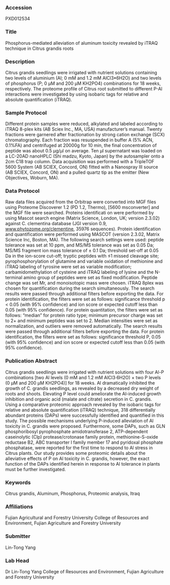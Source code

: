### Accession
PXD012534

### Title
Phosphorus-mediated alleviation of aluminum toxicity revealed by iTRAQ technique in Citrus grandis roots

### Description
Citrus grandis seedlings were irrigated with nutrient solutions containing two levels of aluminium (Al; 0 mM and 1.2 mM AlCl3•6H2O) and two levels of phosphorus (P; 0 μM and 200 μM KH2PO4) combinations for 18 weeks, respectively. The proteome profile of Citrus root submitted to different P-Al interactions were investigated by using isobaric tags for relative and absolute quantification (iTRAQ).

### Sample Protocol
Different protein samples were reduced, alkylated and labeled according to iTRAQ 8-plex kits (AB Sciex Inc., MA, USA) manufacturer’s manual. Twenty fractions were garnered after fractionation by strong cation exchange (SCX) chromatography. Each fraction was resuspended in buffer A (5% ACN, 0.1%FA) and centrifuged at 20000g for 10 min, the final concentration of peptide was about 0.5 μg/μl  on average. Ten μl supernatant was loaded on a LC-20AD nanoHPLC (Shi madzu, Kyoto, Japan) by the autosampler onto a 2cm C18 trap column. Data acquisition was performed with a TripleTOF 5600 System (AB SCIEX, Concord, ON) fitted with a Nanospray III source (AB SCIEX, Concord, ON) and a pulled quartz tip as the emitter (New Objectives, Woburn, MA).

### Data Protocol
Raw data files acquired from the Orbitrap were converted into MGF files using Proteome Discoverer 1.2 (PD 1.2, Thermo), [5600 msconverter] and the MGF file were searched. Proteins identificati on were performed by using Mascot search engine (Matrix Science, London, UK; version 2.3.02) against C. clementina database (JGI version 0.9, www.phytozome.org/clementine, 35976 sequences). Protein identification and quantification were performed using MASCOT (version 2.3.02, Matrix Science Inc, Boston, MA). The following search settings were used: peptide tolerance was set at 10 ppm, and MS/MS tolerance was set as 0.05 Da; MS/MS fragment ion mass tolerance of ± 0.1 Da; threshold set-off at 0.05 Da in the ion-score cut-off; tryptic peptides with ≤1 missed cleavage site; pyrophosphorylation of glutamine and variable oxidation of methionine and iTRAQ labeling of tyrosine were set as variable modification; carbamidomethylation of cysteine and iTRAQ labeling of lysine and the N-terminal amino group of peptides were set as fixed modification. Peptide change was set Mr, and monoisotopic mass were chosen. iTRAQ 8plex was chosen for quantification during the search simultaneously. The search results were passed through additional filters before exporting the data. For protein identification, the filters were set as follows: significance threshold p < 0.05 (with 95% confidence) and ion score or expected cutoff less than 0.05 (with 95% confidence). For protein quantitation, the filters were set as follows: “median” for protein ratio type; minimum precursor charge was set to 2+ and minimum peptides was set to 2. Median intensities were set as normalization, and outliers were removed automatically. The search results were passed through additional filters before exporting the data. For protein identification, the filters were set as follows: significance threshold P, 0.05 (with 95% confidence) and ion score or expected cutoff less than 0.05 (with 95% confidence).

### Publication Abstract
Citrus grandis seedlings were irrigated with nutrient solutions with four Al-P combinations [two Al levels (0 mM and 1.2 mM AlCl3&#xb7;6H2O) &#xd7; two P levels (0 &#x3bc;M and 200 &#x3bc;M KH2PO4)] for 18 weeks. Al dramatically inhibited the growth of C. grandis seedlings, as revealed by a decreased dry weight of roots and shoots. Elevating P level could ameliorate the Al-induced growth inhibition and organic acid (malate and citrate) secretion in C. grandis. Using a comparative proteomic approach revealed by the isobaric tags for relative and absolute quantification (iTRAQ) technique, 318 differentially abundant proteins (DAPs) were successfully identified and quantified in this study. The possible mechanisms underlying P-induced alleviation of Al toxicity in C. grandis were proposed. Furthermore, some DAPs, such as GLN phosphoribosyl pyrophosphate amidotransferase 2, ATP-dependent caseinolytic (Clp) protease/crotonase family protein, methionine-S-oxide reductase B2, ABC transporter I family member 17 and pyridoxal phosphate phosphatase, were reported for the first time to respond to Al stress in Citrus plants. Our study provides some proteomic details about the alleviative effects of P on Al toxicity in C. grandis, however, the exact function of the DAPs identified herein in response to Al tolerance in plants must be further investigated.

### Keywords
Citrus grandis, Aluminum, Phosphorus, Proteomic analysis, Itraq

### Affiliations
Fujian Agricultural and Forestry University
College of Resources and Environment, Fujian Agriculture and Forestry University

### Submitter
Lin-Tong Yang

### Lab Head
Dr Lin-Tong Yang
College of Resources and Environment, Fujian Agriculture and Forestry University


